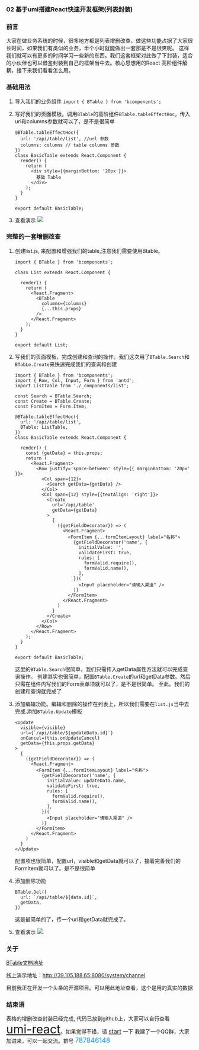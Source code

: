 ### 02 基于umi搭建React快速开发框架(列表封装)

### 前言
大家在做业务系统的时候，很多地方都是列表增删改查，做这些功能占据了大家很长时间，如果我们有类似的业务，半个小时就能做出一套那是不是很爽呢。
这样我们就可以有更多的时间学习一些新的东西。我们这套框架对此做了下封装，适合的小伙伴也可以借鉴封装到自己的框架当中去。核心思想用的React
高阶组件解耦，接下来我们看看怎么用。

### 基础用法
  1. 导入我们的业务组件
    ```
    import { BTable } from 'bcomponents';
    ```
  2. 写好我们的页面模板。调用`BTable`的高阶组件`BTable.tableEffectHoc`，传入url和columns参数就可以了，是不是很简单

      ```
      @BTable.tableEffectHoc({
        url: '/api/table/list', //url 参数
        columns: columns // table columns 参数
      })
      class BasicTable extends React.Component {
        render() {
          return (
            <div style={{marginBottom: '20px'}}>
              基础 Table
            </div>
          );
        }
      }

      export default BasicTable;

      ```

  3. 查看演示
    ![](https://img2018.cnblogs.com/blog/588767/201811/588767-20181121114106825-813466197.gif)


### 完整的一套增删改查
  1. 创建list.js, 来配置和增强我们的table,注意我们需要使用Btable。

      ```
      import { BTable } from 'bcomponents';

      class List extends React.Component {

        render() {
          return (
            <React.Fragment>
              <BTable
                columns={columns}
                {...this.props}
              />
            </React.Fragment>
          );
        }
      }

      export default List;
      ```

  2. 写我们的页面模板，完成创建和查询的操作。我们这次用了`BTable.Search`和`BTabLe.Create`来快速完成我们的查询和创建

      ```
      import { BTable } from 'bcomponents';
      import { Row, Col, Input, Form } from 'antd';
      import ListTable from './_components/list';

      const Search = BTable.Search;
      const Create = BTable.Create;
      const FormItem = Form.Item;

      @BTable.tableEffectHoc({
        url: '/api/table/list',
        BTable: ListTable,
      })
      class BasicTable extends React.Component {

        render() {
          const {getData} = this.props;
          return (
            <React.Fragment>
              <Row justify='space-between' style={{ marginBottom: '20px' }}>
                <Col span={12}>
                  <Search getData={getData} />
                </Col>
                <Col span={12} style={{textAlign: 'right'}}>
                  <Create
                    url='/api/table'
                    getData={getData}
                  >
                    {
                      ({getFieldDecorator}) => (
                        <React.Fragment>
                          <FormItem {...formItemLayout} label="名称">
                            {getFieldDecorator('name', {
                              initialValue: '',
                              validateFirst: true,
                              rules: [
                                formValid.require(),
                                formValid.name(),
                              ],
                            })(
                              <Input placeholder="请输入渠道" />
                            )}
                          </FormItem>
                        </React.Fragment>
                      )
                    }
                  </Create>
                </Col>
              </Row>
            </React.Fragment>
          );
        }
      }

      export default BasicTable;
      ```
      这里的`BTable.Search`很简单，我们只需传入getData属性方法就可以完成查询操作。
      创建其实也很简单，配置`BTable.Create`的url和getData参数。然后只需在组件内写我们的Form表单项就可以了，是不是很简单。
      至此。我们的创建和查询就完成了
  3. 添加编辑功能。编辑和删除的操作在列表上，所以我们需要在`list.js`当中去完成.添加`BTable.Update`模板

      ```
      <Update
        visible={visible}
        url={`/api/table/${updateData.id}`}
        onCancel={this.onUpdateCancel}
        getData={this.props.getData}
      >
        {
          ({getFieldDecorator}) => (
            <React.Fragment>
              <FormItem {...formItemLayout} label="名称">
                {getFieldDecorator('name', {
                  initialValue: updateData.name,
                  validateFirst: true,
                  rules: [
                    formValid.require(),
                    formValid.name(),
                  ],
                })(
                  <Input placeholder="请输入渠道" />
                )}
              </FormItem>
            </React.Fragment>
          )
        }
      </Update>
      ```
      配置项也很简单，配置url，visible和getData就可以了，接着完善我们的FormItem就可以了。是不是很简单
  4. 添加删除功能

      ```
      BTable.Del({
        url: `/api/table/${data.id}`,
        getData,
      })
      ```
      这是最简单的了，传一个url和getData就完成了。
  5. 查看演示
    ![](https://img2018.cnblogs.com/blog/588767/201811/588767-20181121114100741-1771078079.gif)


### 关于
  [BTable文档地址]()

  线上演示地址：http://39.105.188.65:8080/system/channel

  目前我正在开发一个头条的开源项目。可以用此地址查看，这个是用的真实的数据

### 结束语
  表格的增删改查封装已经完成, 代码已放到github上，大家可以自行查看<font color=#1890ff size=6>[umi-react](https://github.com/jiechud/umi-react)</font>。如果觉得不错，请 <font color=#1890ff size=3>[start](https://github.com/jiechud/umi-react) </font>一下
  我建了一个QQ群，大家加进来，可以一起交流。群号 <font color=#1890ff size=4>787846148</font>
